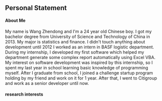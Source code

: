 ## Personal Statement

#### About Me
My name is Wang Zhendong and I'm a 24 year old Chinese boy. I got my bachelor degree from University of Science and Technology of China in 2013. My major is statistics and finance. I didn't touch anything about development until 2012 I worked as an intern in BASF logistic
department. During my internship, I developed my first software which helped my department generate some complex report automatically using Excel VBA. My interest on software development was inspired by this internship, so I spent my last year in school learning basic knowledge of programming myself. After I graduate from school, I joined a challenge startup program holding by my friend and work on it for 1 year. After that, I went to Citigroup and work as a senior developer until now.

#### research interests
